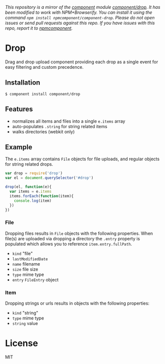 *This repository is a mirror of the [component](http://component.io) module [component/drop](http://github.com/component/drop). It has been modified to work with NPM+Browserify. You can install it using the command `npm install npmcomponent/component-drop`. Please do not open issues or send pull requests against this repo. If you have issues with this repo, report it to [npmcomponent](https://github.com/airportyh/npmcomponent).*
# Drop

  Drag and drop upload component providing each
  drop as a single event for easy filtering and custom
  precedence.

## Installation

    $ component install component/drop

## Features

  - normalizes all items and files into a single `e.items` array
  - auto-populates `.string` for string related items
  - walks directories (webkit only)

## Example

  The `e.items` array contains `File` objects for file uploads,
  and regular objects for string related drops.

```js
var drop = require('drop')
var el = document.querySelector('#drop')

drop(el, function(e){
  var items = e.items
  items.forEach(function(item){
    console.log(item)
  })
})
```

### File

  Dropping files results in `File` objects with the following properties. When
  file(s) are uploaded via dropping a directory the `.entry` property is populated
  which allows you to reference `item.entry.fullPath`.

  - `kind` "file"
  - `lastModifiedDate`
  - `name` filename
  - `size` file size
  - `type` mime type
  - `entry` `FileEntry` object

### Item

  Dropping strings or urls results in objects with the following properties:

  - `kind` "string"
  - `type` mime type
  - `string` value

# License

  MIT

